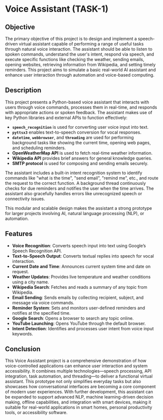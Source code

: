 # Voice Assistant (TASK-1)

## Objective

The primary objective of this project is to design and implement a speech-driven virtual assistant capable of performing a range of useful tasks through natural voice interaction. The assistant should be able to listen to spoken commands, understand the user's intent, respond via speech, and execute specific functions like checking the weather, sending emails, opening websites, retrieving information from Wikipedia, and setting timely reminders. This project aims to simulate a basic real-world AI assistant and enhance user interaction through automation and voice-based computing.

## Description

This project presents a Python-based voice assistant that interacts with users through voice commands, processes them in real-time, and responds with appropriate actions or spoken feedback. The assistant makes use of key Python libraries and external APIs to function effectively:

- **`speech_recognition`** is used for converting user voice input into text.
- **`pyttsx3`** enables text-to-speech conversion for vocal responses.
- **`datetime`**, **`webbrowser`**, and **`threading`** are used for performing background tasks like showing the current time, opening web pages, and scheduling reminders.
- **OpenWeatherMap API** is used to fetch real-time weather information.
- **Wikipedia API** provides brief answers for general knowledge queries.
- **SMTP protocol** is used for composing and sending emails securely.

The assistant includes a built-in intent recognition system to identify commands like "what is the time", "send email", "remind me", etc., and route the request to the correct function. A background thread continuously checks for due reminders and notifies the user when the time arrives. The assistant also gracefully handles errors like unrecognized speech or connectivity issues.

This modular and scalable design makes the assistant a strong prototype for larger projects involving AI, natural language processing (NLP), or automation.

## Features

- **Voice Recognition**: Converts speech input into text using Google’s Speech Recognition API.
- **Text-to-Speech Output**: Converts textual replies into speech for vocal interaction.
- **Current Date and Time**: Announces current system time and date on request.
- **Weather Updates**: Provides live temperature and weather conditions using a city name.
- **Wikipedia Search**: Fetches and reads a summary of any topic from Wikipedia.
- **Email Sending**: Sends emails by collecting recipient, subject, and message via voice commands.
- **Reminder System**: Sets and monitors user-defined reminders and notifies at the specified time.
- **Google Search**: Opens a browser to search any topic online.
- **YouTube Launching**: Opens YouTube through the default browser.
- **Intent Detection**: Identifies and processes user intent from voice input keywords.

## Conclusion

This Voice Assistant project is a comprehensive demonstration of how voice-controlled applications can enhance user interaction and system accessibility. It combines multiple technologies—speech processing, API integration, task automation, and threading—to deliver a functional virtual assistant. This prototype not only simplifies everyday tasks but also showcases how conversational interfaces are becoming a core component of modern user experiences. With further development, this assistant can be expanded to support advanced NLP, machine learning-driven decision making, offline capabilities, and integration with smart devices, making it suitable for real-world applications in smart homes, personal productivity tools, or accessibility software.
